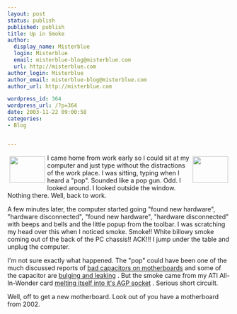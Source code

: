```yaml
---
layout: post
status: publish
published: publish
title: Up in Smoke
author:
  display_name: Misterblue
  login: Misterblue
  email: misterblue-blog@misterblue.com
  url: http://misterblue.com
author_login: Misterblue
author_email: misterblue-blog@misterblue.com
author_url: http://misterblue.com

wordpress_id: 364
wordpress_url: /?p=364
date: 2003-11-22 09:00:58
categories:
- Blog


---
```

<a href="http://pics.misterblue.com/onepic/20031121-Smoke/w640/h480/IMG_3100.jpg"
      target="onepic">
  <img src="http://pics.misterblue.com/20031121-Smoke/80/60/IMG_3100.jpg"
    style="float: left; margin: 5px"  height="60" width="80" alt=""/>
</a>
<a href="http://pics.misterblue.com/onepic/20031121-Smoke/w640/h480/IMG_3108.jpg"
      target="onepic">
  <img src="http://pics.misterblue.com/20031121-Smoke/80/60/IMG_3108.jpg"
    style="float: right; margin: 5px"  height="60" width="80" alt=""/>
</a>
<p>
I came home from work early so I could sit at my computer and just type without the distractions of the work place.
I was sitting, typing when I heard a "pop".
Sounded like a pop gun.
Odd.  I looked around. I looked outside the window.
Nothing there.
Well, back to work.
</p>
<p>
A few minutes later, the computer started going "found new hardware", "hardware disconnected", "found new hardware", "hardware disconnected" with beeps and bells and the little popup from the toolbar.
I was scratching my head over this when I noticed smoke.
Smoke!!
White billowy smoke coming out of the back of the PC chassis!!
ACK!!!
I jump under the table and unplug the computer.
</p>
<p>
I'm not sure exactly what happened.
The "pop" could have been one of the
much discussed reports of 
<a href="http://www.geek.com/news/geeknews/2003Feb/bch20030207018535.htm">bad capacitors on motherboards</a>
and some of the capacitor are 
<a href="
http://pics.misterblue.com/onepic/20031121-Smoke/w805/h567/CapDetail.jpg">bulging and leaking</a>
.
But the smoke came from my ATI All-In-Wonder card 
<a href="http://pics.misterblue.com/20031121-Smoke/">melting itself into it's AGP socket</a>
.
Serious short circuilt.
</p>
<p>
Well, off to get a new motherboard.
Look out of you have a motherboard from 2002.
</p>

